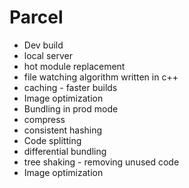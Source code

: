 # Parcel

- Dev build
- local server
- hot module replacement
- file watching algorithm written in c++
- caching - faster builds
- Image optimization
- Bundling in prod mode
- compress
- consistent hashing
- Code splitting
- differential bundling
- tree shaking - removing unused code
- Image optimization
